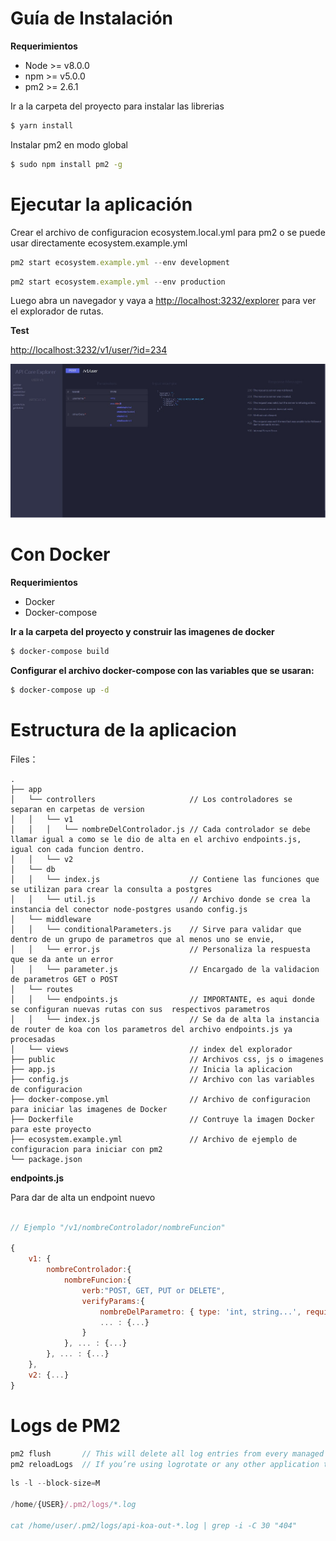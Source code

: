 Guía de Instalación
====

**Requerimientos**
- Node >= v8.0.0
- npm  >=  v5.0.0
- pm2  >=  2.6.1

Ir a la carpeta del proyecto para instalar las librerias
```sh
$ yarn install
```

Instalar pm2 en modo global 
```sh
$ sudo npm install pm2 -g
```

# Ejecutar la aplicación
Crear el archivo de configuracion ecosystem.local.yml para pm2 o se puede usar directamente ecosystem.example.yml
```js
pm2 start ecosystem.example.yml --env development	
```

```js
pm2 start ecosystem.example.yml --env production	
```

Luego abra un navegador y vaya a [http://localhost:3232/explorer](http://localhost:3232/explorer) para ver el explorador de rutas.

**Test**

[http://localhost:3232/v1/user/?id=234](http://localhost:3232/v1/user/?id=234) 


![Figure 1-1](public/images/explorer.jpg "Figure 1-1")


Con Docker
=============================


**Requerimientos**
- Docker
- Docker-compose

**Ir a la carpeta del proyecto y construir las imagenes de docker**

```sh
$ docker-compose build
```

**Configurar el archivo docker-compose con las variables que se usaran:**
```sh
$ docker-compose up -d
```

Estructura de la aplicacion
=======

Files：
```
.
├── app 
│   └── controllers                     // Los controladores se separan en carpetas de version
│   │   └── v1
│   │   │   └── nombreDelControlador.js // Cada controlador se debe llamar igual a como se le dio de alta en el archivo endpoints.js, igual con cada funcion dentro.
│   │   └── v2
│   └── db	
│   │   └── index.js                    // Contiene las funciones que se utilizan para crear la consulta a postgres
│   │   └── util.js                     // Archivo donde se crea la instancia del conector node-postgres usando config.js
│   └── middleware	
│   │   └── conditionalParameters.js    // Sirve para validar que dentro de un grupo de parametros que al menos uno se envie, 
│   │   └── error.js                    // Personaliza la respuesta  que se da ante un error
│   │   └── parameter.js                // Encargado de la validacion de parametros GET o POST
│   └── routes
│   │   └── endpoints.js                // IMPORTANTE, es aqui donde se configuran nuevas rutas con sus  respectivos parametros 
│   │   └── index.js                    // Se da de alta la instancia de router de koa con los parametros del archivo endpoints.js ya procesadas
│   └── views                           // index del explorador
├── public                              // Archivos css, js o imagenes
├── app.js                              // Inicia la aplicacion
├── config.js                           // Archivo con las variables de configuracion
├── docker-compose.yml                  // Archivo de configuracion para iniciar las imagenes de Docker 
├── Dockerfile                          // Contruye la imagen Docker para este proyecto
├── ecosystem.example.yml               // Archivo de ejemplo de configuracion para iniciar con pm2
└── package.json 												
```

**endpoints.js**

Para dar de alta un endpoint nuevo


```js

// Ejemplo "/v1/nombreControlador/nombreFuncion"

{
	v1: {
		nombreControlador:{
			nombreFuncion:{
				verb:"POST, GET, PUT or DELETE",
				verifyParams:{
					nombreDelParametro: { type: 'int, string...', required: false },
					... : {...} 
				}
			}, ... : {...} 
		}, ... : {...} 
	},
	v2: {...} 
}

```

Logs de PM2
=======

```js
pm2 flush       // This will delete all log entries from every managed process, also the PM2 process.
pm2 reloadLogs  // If you’re using logrotate or any other application to support you handling the log entries, you can reload the old entries from your PM2 logs.
```

```js
ls -l --block-size=M

/home/{USER}/.pm2/logs/*.log

cat /home/user/.pm2/logs/api-koa-out-*.log | grep -i -C 30 "404"
```